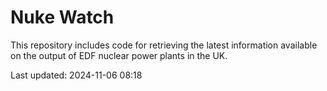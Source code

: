 # Nuke Watch

This repository includes code for retrieving the latest information available on the output of EDF nuclear power plants in the UK.

Last updated: 2024-11-06 08:18